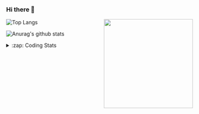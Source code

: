 ### Hi there 👋

<!--
**tao8687/tao8687** is a ✨ _special_ ✨ repository because its `README.md` (this file) appears on your GitHub profile.

Here are some ideas to get you started:

- 🔭 I’m currently working on ...
- 🌱 I’m currently learning ...
- 👯 I’m looking to collaborate on ...
- 🤔 I’m looking for help with ...
- 💬 Ask me about ...
- 📫 How to reach me: ...
- 😄 Pronouns: ...
- ⚡ Fun fact: ...
-->

<img align='right' src="https://media.giphy.com/media/M9gbBd9nbDrOTu1Mqx/giphy.gif" width="240">

  
![Top Langs](https://github-readme-stats.vercel.app/api/top-langs/?username=tao8687&layout=compact&title_color=23238E&text_color=A67D3D)

![Anurag's github stats](https://github-readme-stats.vercel.app/api?username=tao8687&show_icons=true&&text_color=A67D3D&title_color=23238E&show_icons=false&count_private=true&hide=stars)

<details>
  <summary>:zap: Coding Stats</summary>
  <br>
    
<!--START_SECTION:waka-->

```txt
From: 04 March 2025 - To: 11 March 2025

C++                8 hrs 17 mins   ████████████░░░░░░░░░░░░░   48.32 %
YAML               2 hrs 49 mins   ████░░░░░░░░░░░░░░░░░░░░░   16.47 %
Other              1 hr 41 mins    ██▒░░░░░░░░░░░░░░░░░░░░░░   09.88 %
Markdown           1 hr 27 mins    ██░░░░░░░░░░░░░░░░░░░░░░░   08.53 %
C                  1 hr 4 mins     █▓░░░░░░░░░░░░░░░░░░░░░░░   06.29 %
```

<!--END_SECTION:waka-->
</details>
